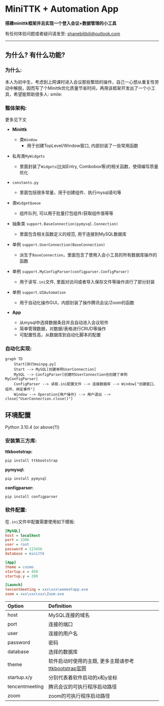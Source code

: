 # MiniTTK + Automation App

**搭建minittk框架并且实现一个登入会议+数据管理的小工具**

有任何体验问题或者疑问请发至: <a>shanebilibili@outlook.com</a>

---

## 为什么? 有什么功能?

### 为什么:

本人为初中生，考虑到上网课时进入会议那些繁琐的操作，自己一心想从重复性劳动中解脱，因而写了个Minittk优化质量节省时间，再用该框架开发出了一个小工具，希望能帮助很多人:
smile:

### 整体架构:

更多见下文

- **Minittk**

    - 类`Window`
        - 用于创建TopLevel/Window窗口, 内部封装了一些常用函数


- 私有类`MyWidgets`
    - 里面封装了`Widgets`(比如Entry, Combobox等)的相关函数，使得编写质量优化


- `constants.py`
    - 里面包括很多常量，用于创建组件、执行mysql语句等


- 类`WidgetQueue`
    - 组件队列, 可以用于批量打包组件/获取组件值等等


- 抽象类 `support.BaseConnection(pymysql.Connection)`
    - 里面包含相关函数定义的规范, 用于连接到MySQL数据库


- 单例 `support.UserConnection(BaseConnection)`

    - 派生于`BaseConnection`，里面包含了使用入会小工具的所有数据库操作的函数


- 单例 `support.MyConfigParser(configparser.ConfigParser)`

    - 用于读写`.ini`文件, 里面对访问或者导入保存文件等操作进行了部分封装


- 单例 `support.UIAutomation`

    - 用于自动化操作GUI，内部封装了操作腾讯会议/Zoom的函数

- **App**

    - 从mysql中选择数据条目并且自动进入会议软件
    - 简单管理数据，对数据/表格进行CRUD等操作
    - 可配置性高，从数据库到自动化脚本的配置

### 自动化实现:

```mermaid
graph TD
	Start[执行mainpg.py]
	Start --> MySQL[创建单例UserConnection]
	MySQL --> ConfigParser[创建时UserConnection也创建了单例MyConfigParser]
	ConfigParser --> 读取.ini配置文件 --> 连接数据库 --> Window["创建窗口、组件、绑定事件"]
	Window --> Operation{用户操作} --> 用户退出 --> close["UserConnection.close()"]
```

## 环境配置

Python 3.10.4 (or above(?))

### 安装第三方库:

**ttkbootstrap:**

```
pip install ttkbootstrap
```

**pymysql:**

```
pip install pymysql
```

**configparser:**

```
pip install configparser
```

### 软件配置:

在`.ini`文件中配置需要使用如下模板:

```ini
[MySQL]
host = localhost
port = 3306
user = root
password = 123456
database = minittk

[App]
theme = cosmo
startup.x = 450
startup.y = 200

[Launch]
tencentmeeting = xxx\xxx\wemeetapp.exe
zoom = xxx\xxx\xxx\Zoom.exe
```

| Option         | Definition                                            |
|:---------------|:------------------------------------------------------|
| host           | MySQL连接的域名                                            |
| port           | 连接的端口                                                 |
| user           | 连接的用户名                                                |
| password       | 密码                                                    |
| database       | 选择的数据库                                                |
| theme          | 软件启动时使用的主题, 更多主题请参考[ttkbootstrap官网](https://fuck.com) |
| startup.x/y    | 分别代表着软件启动的x和y坐标                                       |
| tencentmeeting | 腾讯会议的可执行程序启动路径                                        |
| zoom           | zoom的可执行程序启动路径                                        |

